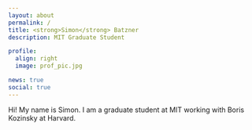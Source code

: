 ```yaml
---
layout: about
permalink: /
title: <strong>Simon</strong> Batzner
description: MIT Graduate Student

profile:
  align: right
  image: prof_pic.jpg

news: true
social: true
---
```

Hi! My name is Simon. I am a graduate student at MIT working with Boris Kozinsky at Harvard.

